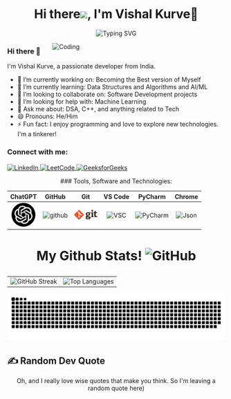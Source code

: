 <h1 align="center"> Hi there<img src="https://raw.githubusercontent.com/MartinHeinz/MartinHeinz/master/wave.gif" width="25px">, I'm Vishal Kurve💙 </h1>

<div align="center">
  
![Typing SVG](https://readme-typing-svg.herokuapp.com?&color=2484FF&size=32&lines=A+Developer+from+India&font=Pacifico&center=true&height=50&width=600&vCenter=true)

</div>
<img align="right" alt="Coding" width="400" src="https://mir-s3-cdn-cf.behance.net/project_modules/hd/06f21a161921919.63cd7887d0a70.gif">

### Hi there 👋

I'm Vishal Kurve, a passionate developer from India.

- 🔭 I’m currently working on: Becoming the Best version of Myself
- 🌱 I’m currently learning: Data Structures and Algorithms and AI/ML
- 👯 I’m looking to collaborate on: Software Development projects
- 🤔 I’m looking for help with: Machine Learning
- 💬 Ask me about: DSA, C++, and anything related to Tech
- 😄 Pronouns: He/Him
- ⚡ Fun fact: I enjoy programming and love to explore new technologies. I'm a tinkerer!

<h3 align="left">Connect with me:</h3>
<p align="left">
  <a href="https://www.linkedin.com/in/vishal-kurve-8620871b8/" target="blank">
    <img align="center" src="https://raw.githubusercontent.com/rahuldkjain/github-profile-readme-generator/master/src/images/icons/Social/linked-in-alt.svg" alt="LinkedIn" height="30" width="40" />
  </a>
  <a href="https://leetcode.com/u/vishalkurve/" target="blank">
    <img align="center" src="https://raw.githubusercontent.com/rahuldkjain/github-profile-readme-generator/master/src/images/icons/Social/leet-code.svg" alt="LeetCode" height="30" width="40" />
  </a>
  <a href="https://www.geeksforgeeks.org/user/vishalkurve/" target="blank">
    <img align="center" src="https://raw.githubusercontent.com/rahuldkjain/github-profile-readme-generator/master/src/images/icons/Social/geeks-for-geeks.svg" alt="GeeksforGeeks" height="30" width="40" />
  </a>
</p>
<div align="center">
### Tools, Software and Technologies:

| ChatGPT | GitHub | Git | VS Code | PyCharm | Chrome |
|:-:|:-:|:-:|:-:|:-:|:-:|
| <img src="https://github.com/vish2002/Python-Game/blob/main/chat-gpt.png?raw=true" title="ChatGPT" alt="ChatGPT" width="55" height="55"/> | <img src="https://raw.githubusercontent.com/rahuldkjain/github-profile-readme-generator/master/src/images/icons/Social/github.svg" title="github" alt="github" width="55" height="55"/> | <img src="https://github.com/devicons/devicon/blob/master/icons/git/git-original-wordmark.svg" title="Git" alt="Git" width="55" height="55"/> | <img src="https://upload.wikimedia.org/wikipedia/commons/9/9a/Visual_Studio_Code_1.35_icon.svg" title="VSC" alt="VSC" width="55" height="55"/> | <img src="https://upload.wikimedia.org/wikipedia/commons/1/1d/PyCharm_Icon.svg" title="PyCharm" alt="PyCharm" width="55" height="55"/> | <img src="https://upload.wikimedia.org/wikipedia/commons/e/e1/Google_Chrome_icon_%28February_2022%29.svg" title="Json" alt="Json" width="55" height="55"/> |


</div>
<h3 align="center" style="font-size: 30px;">My Github Stats! <img src="https://raw.githubusercontent.com/rahuldkjain/github-profile-readme-generator/master/src/images/icons/Social/github.svg" alt="GitHub" height="30" width="40" /></h3>

<table align="center">
  <tr>
    <td>
      <img src="https://github-readme-streak-stats.herokuapp.com/?user=vish2002&theme=tokyonight&hide_border=true" alt="GitHub Streak" width="390" height="200"/>
    </td>
    <td>
      <img src="https://github-readme-stats.vercel.app/api/top-langs/?username=vish2002&theme=tokyonight&layout=compact&hide_border=true" alt="Top Languages" width="390" height="200"/>
    </td>
  </tr>
</table>

<p align="center">
  <img src="https://github.com/vish2002/Python-Game/blob/main/github-user-contribution.svg" alt="My SVG Image">
</p>

## ✍️ Random Dev Quote

<div align="center">

Oh, and I really love wise quotes that make you think. So I'm leaving a random quote here)

</div>

<!--
# DSA in C++
This repository contains my implementations of various Data Structures and Algorithms (DSA) using C++. Perfect for C++ developers and competitive programming enthusiasts.

Sure! Here are some hashtag keywords you can use for your GitHub profile and repositories:

- #DSA
- #CPP
- #C++
- #DataStructures
- #Algorithms
- #CompetitiveProgramming
- #Coding
- #Programming
- #CodeRepository
- #OpenSource
- #LeetCode
- #InterviewPreparation
- #AlgorithmOptimization
- #AdvancedCPP
- #CodingPractice
- #CPPProjects
- #GitHubDeveloper
- #SoftwareDevelopment
- #TechCommunity
- #DeveloperPortfolio


-->
